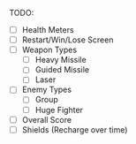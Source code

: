 TODO:

- [ ] Health Meters
- [ ] Restart/Win/Lose Screen
- [ ] Weapon Types
  - [ ] Heavy Missile
  - [ ] Guided Missile
  - [ ] Laser
- [ ] Enemy Types
  - [ ] Group
  - [ ] Huge Fighter
- [ ] Overall Score
- [ ] Shields (Recharge over time)

